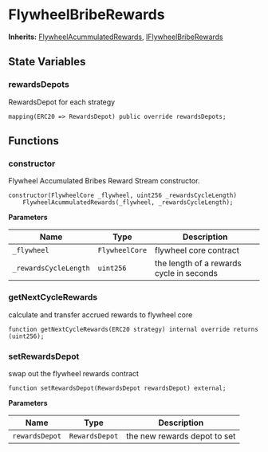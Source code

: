 # FlywheelBribeRewards

**Inherits:**
[FlywheelAcummulatedRewards](/rewards/rewards/FlywheelAcummulatedRewards.sol/abstract.FlywheelAcummulatedRewards.md), [IFlywheelBribeRewards](/rewards/interfaces/IFlywheelBribeRewards.sol/interface.IFlywheelBribeRewards.md)


## State Variables
### rewardsDepots
RewardsDepot for each strategy


```solidity
mapping(ERC20 => RewardsDepot) public override rewardsDepots;
```


## Functions
### constructor

Flywheel Accumulated Bribes Reward Stream constructor.


```solidity
constructor(FlywheelCore _flywheel, uint256 _rewardsCycleLength)
    FlywheelAcummulatedRewards(_flywheel, _rewardsCycleLength);
```
**Parameters**

|Name|Type|Description|
|----|----|-----------|
|`_flywheel`|`FlywheelCore`|flywheel core contract|
|`_rewardsCycleLength`|`uint256`|the length of a rewards cycle in seconds|


### getNextCycleRewards

calculate and transfer accrued rewards to flywheel core


```solidity
function getNextCycleRewards(ERC20 strategy) internal override returns (uint256);
```

### setRewardsDepot

swap out the flywheel rewards contract


```solidity
function setRewardsDepot(RewardsDepot rewardsDepot) external;
```
**Parameters**

|Name|Type|Description|
|----|----|-----------|
|`rewardsDepot`|`RewardsDepot`|the new rewards depot to set|


